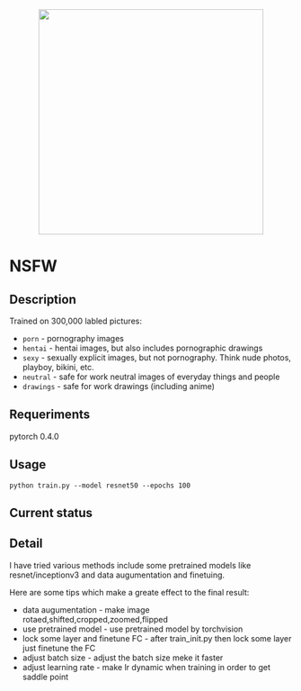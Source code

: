 <div align=center>
  <img width=400 src="https://github.com/yangbisheng2009/nsfw-resnet/blob/master/image/nsfw-detector.jpeg" >
</div>

# NSFW

## Description

Trained on 300,000 labled pictures:

- `porn` - pornography images
- `hentai` - hentai images, but also includes pornographic drawings
- `sexy` - sexually explicit images, but not pornography. Think nude photos, playboy, bikini, etc.
- `neutral` - safe for work neutral images of everyday things and people
- `drawings` - safe for work drawings (including anime)

## Requeriments

pytorch 0.4.0

## Usage

```shell
python train.py --model resnet50 --epochs 100

```

## Current status

## Detail

I have tried various methods include some pretrained models like resnet/inceptionv3 and data augumentation and finetuing.

Here are some tips which make a greate effect to the final result:

- data augumentation - make image rotaed,shifted,cropped,zoomed,flipped
- use pretrained model - use pretrained model by torchvision
- lock some layer and finetune FC - after train_init.py then lock some layer just finetune the FC
- adjust batch size - adjust the batch size meke it faster
- adjust learning rate - make lr dynamic when training in order to get saddle point